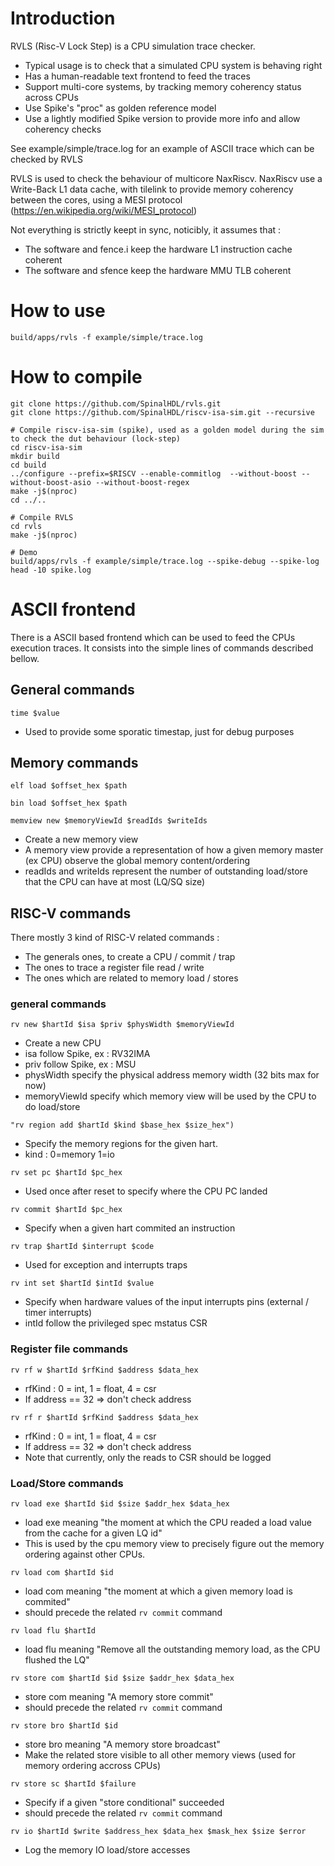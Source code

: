 # Introduction

RVLS (Risc-V Lock Step) is a CPU simulation trace checker.
- Typical usage is to check that a simulated CPU system is behaving right
- Has a human-readable text frontend to feed the traces
- Support multi-core systems, by tracking memory coherency status across CPUs
- Use Spike's "proc" as golden reference model
- Use a lightly modified Spike version to provide more info and allow coherency checks

See example/simple/trace.log for an example of ASCII trace which can be checked by RVLS

RVLS is used to check the behaviour of multicore NaxRiscv. 
NaxRiscv use a Write-Back L1 data cache, with tilelink to provide memory coherency between the cores, using a MESI protocol (https://en.wikipedia.org/wiki/MESI_protocol)

Not everything is strictly keept in sync, noticibly, it assumes that :
- The software and fence.i  keep the hardware L1 instruction cache coherent
- The software and sfence keep the hardware MMU TLB coherent

# How to use

```shell
build/apps/rvls -f example/simple/trace.log
```

# How to compile

```shell
git clone https://github.com/SpinalHDL/rvls.git
git clone https://github.com/SpinalHDL/riscv-isa-sim.git --recursive

# Compile riscv-isa-sim (spike), used as a golden model during the sim to check the dut behaviour (lock-step)
cd riscv-isa-sim
mkdir build
cd build
../configure --prefix=$RISCV --enable-commitlog  --without-boost --without-boost-asio --without-boost-regex
make -j$(nproc)
cd ../..

# Compile RVLS
cd rvls
make -j$(nproc)

# Demo
build/apps/rvls -f example/simple/trace.log --spike-debug --spike-log
head -10 spike.log
```
   
# ASCII frontend

There is a ASCII based frontend which can be used to feed the CPUs execution traces.
It consists into the simple lines of commands described bellow. 

## General commands

`time $value`
- Used to provide some sporatic timestap, just for debug purposes

## Memory commands

`elf load $offset_hex $path`

`bin load $offset_hex $path`

`memview new $memoryViewId $readIds $writeIds`
- Create a new memory view
- A memory view provide a representation of how a given memory master (ex CPU) observe the global memory content/ordering
- readIds and writeIds represent the number of outstanding load/store that the CPU can have at most (LQ/SQ size)


## RISC-V commands

There mostly 3 kind of RISC-V related commands :
- The generals ones, to create a CPU / commit / trap
- The ones to trace a register file read / write
- The ones which are related to memory load / stores

### general commands

`rv new $hartId $isa $priv $physWidth $memoryViewId`
- Create a new CPU
- isa follow Spike, ex : RV32IMA
- priv follow Spike, ex : MSU
- physWidth specify the physical address memory width (32 bits max for now)
- memoryViewId specify which memory view will be used by the CPU to do load/store

`"rv region add $hartId $kind $base_hex $size_hex")`
- Specify the memory regions for the given hart.
- kind : 0=memory 1=io

`rv set pc $hartId $pc_hex`
- Used once after reset to specify where the CPU PC landed

`rv commit $hartId $pc_hex`
- Specify when a given hart commited an instruction

`rv trap $hartId $interrupt $code`
- Used for exception and interrupts traps

`rv int set $hartId $intId $value`
- Specify when hardware values of the input interrupts pins (external / timer interrupts)
- intId follow the privileged spec mstatus CSR 

### Register file commands 

`rv rf w $hartId $rfKind $address $data_hex`
- rfKind : 0 = int, 1 = float, 4 = csr 
- If address == 32 => don't check address

`rv rf r $hartId $rfKind $address $data_hex`
- rfKind : 0 = int, 1 = float, 4 = csr 
- If address == 32 => don't check address
- Note that currently, only the reads to CSR should be logged

### Load/Store commands
`rv load exe $hartId $id $size $addr_hex $data_hex`
- load exe meaning "the moment at which the CPU readed a load value from the cache for a given LQ id"
- This is used by the cpu memory view to precisely figure out the memory ordering against other CPUs.

`rv load com $hartId $id`
- load com meaning "the moment at which a given memory load is commited"
- should precede the related `rv commit` command

`rv load flu $hartId`
- load flu meaning "Remove all the outstanding memory load, as the CPU flushed the LQ"

`rv store com $hartId $id $size $addr_hex $data_hex`
- store com meaning "A memory store commit"
- should precede the related `rv commit` command

`rv store bro $hartId $id`
- store bro meaning "A memory store broadcast"
- Make the related store visible to all other memory views (used for memory ordering accross CPUs)

`rv store sc $hartId $failure`
- Specify if a given "store conditional" succeeded
- should precede the related `rv commit` command

`rv io $hartId $write $address_hex $data_hex $mask_hex $size $error`
- Log the memory IO load/store accesses
